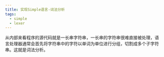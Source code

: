 ```yaml
---
title: 实现Simple语言-词法分析
tags:
  - simple
  - lexer
---
```

从内部来看程序的源代码就是一长串字符串，一长串的字符串很难直接被处理，语言处理器通常会首先将字符串中的字符以单词为单位进行分组，切割成多个子字符串。这就是词法分析。

